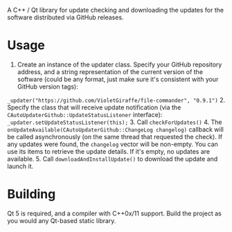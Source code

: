 A C++ / Qt library for update checking and downloading the updates for the software distributed via GitHub releases.

# Usage

1. Create an instance of the updater class. Specify your GitHub repository address, and a string representation of the current version of the software (could be any format, just make sure it's consistent with your GitHub version tags):

  `_updater("https://github.com/VioletGiraffe/file-commander", "0.9.1")`
2. Specify the class that will receive update notification (via the `CAutoUpdaterGithub::UpdateStatusListener` interface):
  `_updater.setUpdateStatusListener(this);`
3. Call `checkForUpdates()`
4. The `onUpdateAvailable(CAutoUpdaterGithub::ChangeLog changelog)` callback will be called asynchronously (on the same thread that requested the check). If any updates were found, the `changelog` vector will be non-empty. You can use its items to retrieve the update details. If it's empty, no updates are available.
5. Call `downloadAndInstallUpdate()` to download the update and launch it.

# Building

Qt 5 is required, and a compiler with C++0x/11 support. Build the project as you would any Qt-based static library.
